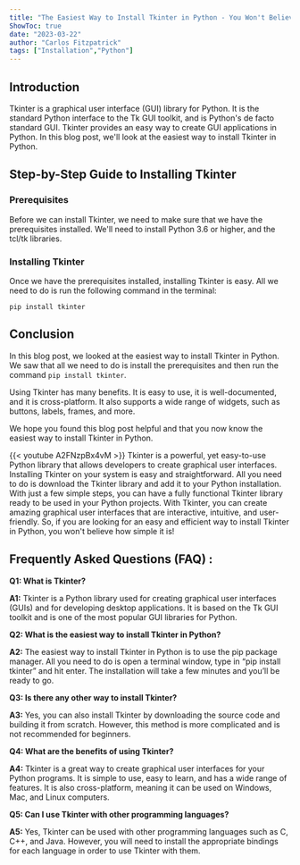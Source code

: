 ```yaml
---
title: "The Easiest Way to Install Tkinter in Python - You Won't Believe How Simple It Is!"
ShowToc: true 
date: "2023-03-22"
author: "Carlos Fitzpatrick" 
tags: ["Installation","Python"]
---
```

## Introduction

Tkinter is a graphical user interface (GUI) library for Python. It is the standard Python interface to the Tk GUI toolkit, and is Python's de facto standard GUI. Tkinter provides an easy way to create GUI applications in Python. In this blog post, we'll look at the easiest way to install Tkinter in Python.

## Step-by-Step Guide to Installing Tkinter

### Prerequisites

Before we can install Tkinter, we need to make sure that we have the prerequisites installed. We'll need to install Python 3.6 or higher, and the tcl/tk libraries.

### Installing Tkinter

Once we have the prerequisites installed, installing Tkinter is easy. All we need to do is run the following command in the terminal:

```
pip install tkinter
```

## Conclusion

In this blog post, we looked at the easiest way to install Tkinter in Python. We saw that all we need to do is install the prerequisites and then run the command `pip install tkinter`. 

Using Tkinter has many benefits. It is easy to use, it is well-documented, and it is cross-platform. It also supports a wide range of widgets, such as buttons, labels, frames, and more. 

We hope you found this blog post helpful and that you now know the easiest way to install Tkinter in Python.

{{< youtube A2FNzpBx4vM >}} 
Tkinter is a powerful, yet easy-to-use Python library that allows developers to create graphical user interfaces. Installing Tkinter on your system is easy and straightforward. All you need to do is download the Tkinter library and add it to your Python installation. With just a few simple steps, you can have a fully functional Tkinter library ready to be used in your Python projects. With Tkinter, you can create amazing graphical user interfaces that are interactive, intuitive, and user-friendly. So, if you are looking for an easy and efficient way to install Tkinter in Python, you won't believe how simple it is!

## Frequently Asked Questions (FAQ) :
**Q1: What is Tkinter?**

**A1:** Tkinter is a Python library used for creating graphical user interfaces (GUIs) and for developing desktop applications. It is based on the Tk GUI toolkit and is one of the most popular GUI libraries for Python.

**Q2: What is the easiest way to install Tkinter in Python?**

**A2:** The easiest way to install Tkinter in Python is to use the pip package manager. All you need to do is open a terminal window, type in “pip install tkinter” and hit enter. The installation will take a few minutes and you’ll be ready to go. 

**Q3: Is there any other way to install Tkinter?**

**A3:** Yes, you can also install Tkinter by downloading the source code and building it from scratch. However, this method is more complicated and is not recommended for beginners. 

**Q4: What are the benefits of using Tkinter?**

**A4:** Tkinter is a great way to create graphical user interfaces for your Python programs. It is simple to use, easy to learn, and has a wide range of features. It is also cross-platform, meaning it can be used on Windows, Mac, and Linux computers. 

**Q5: Can I use Tkinter with other programming languages?**

**A5:** Yes, Tkinter can be used with other programming languages such as C, C++, and Java. However, you will need to install the appropriate bindings for each language in order to use Tkinter with them.





